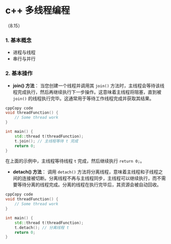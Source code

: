 # c++ 多线程编程

（8.15）

### 1. 基本概念

- 进程与线程
- 串行与并行

### 2. 基本操作

- **join() 方法**： 当您创建一个线程并调用其 `join()` 方法时，主线程会等待该线程完成执行，然后再继续执行下一步操作。这意味着主线程将阻塞，直到被 `join()` 的线程执行完毕。这通常用于等待工作线程完成并获取其结果。

```c++
cppCopy code
void threadFunction() {
    // Some thread work
}

int main() {
    std::thread t(threadFunction);
    t.join(); // 主线程等待 t 完成
    return 0;
}
```

在上面的示例中，主线程等待线程 `t` 完成，然后继续执行 `return 0;`。

- **detach() 方法**： 调用 `detach()` 方法将分离线程，意味着主线程和子线程之间的连接被切断。分离线程不再与主线程同步，主线程可以继续执行，而不需要等待分离的线程完成。分离的线程在执行完毕后，其资源会被自动回收。

```c++
cppCopy code
void threadFunction() {
    // Some thread work
}

int main() {
    std::thread t(threadFunction);
    t.detach(); // 分离线程 t
    return 0;
}
```

